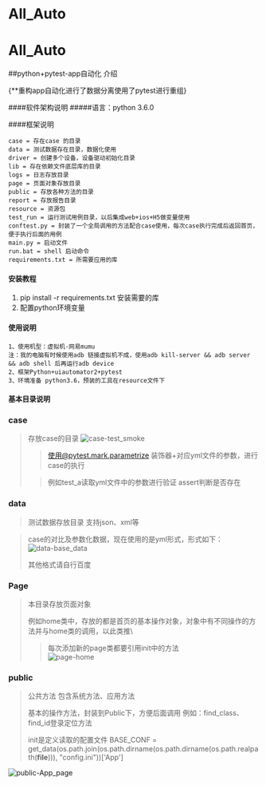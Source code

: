 # All_Auto

# All_Auto

##python+pytest-app自动化 介绍

{**重构app自动化进行了数据分离使用了pytest进行重组}

####软件架构说明
#####语言：python 3.6.0

####框架说明

    case = 存在case 的目录
    data = 测试数据存在目录，数据化使用
    driver = 创建多个设备，设备驱动初始化目录
    lib = 存在依赖文件底层库的目录
    logs = 日志存放目录
    page = 页面对象存放目录
    public = 存放各种方法的目录
    report = 存放报告目录
    resource = 资源包
    test_run = 运行测试用例目录，以后集成web+ios+H5做变量使用
    conftest.py = 封装了一个全局调用的方法配合case使用，每次case执行完成后返回首页，便于执行后面的用例
    main.py = 启动文件
    run.bat = shell 启动命令
    requirements.txt = 所需要应用的库


#### 安装教程

1.  pip install -r requirements.txt 安装需要的库
2.  配置python环境变量

#### 使用说明

    1、使用机型：虚拟机-网易mumu
    注：我的电脑有时候使用adb 链接虚拟机不成，使用adb kill-server && adb server && adb shell 后再运行adb device
    2、框架Python+uiautomator2+pytest
    3、环境准备 python3.6，预装的工具在resource文件下




#### 基本目录说明
### case
>存放case的目录
![case-test_smoke](image/case-test_smoke.jpg)
>
>>使用@pytest.mark.parametrize 装饰器+对应yml文件的参数，进行case的执行
>
>>例如test_a读取yml文件中的参数进行验证 assert判断是否存在

### data
>测试数据存放目录
>支持json、xml等

>case的对比及参数化数据，现在使用的是yml形式，形式如下：
![data-base_data](image/data-base_data.jpg)
>
>其他格式请自行百度
>
### Page
>本目录存放页面对象
>
>例如home类中，存放的都是首页的基本操作对象，对象中有不同操作的方法并与home类的调用，以此类推\
>>每次添加新的page类都要引用init中的方法\
![page-home](image/page-home.jpg)
>
### public
>公共方法
>包含系统方法、应用方法
>
>基本的操作方法，封装到Public下，方便后面调用
>例如：find_class、find_id登录定位方法
>
>init是定义读取的配置文件 
>BASE_CONF = get_data(os.path.join(os.path.dirname(os.path.dirname(os.path.realpath(__file__))), "config.ini"))['App']
>
![public-App_page](image/public-App_page.jpg)